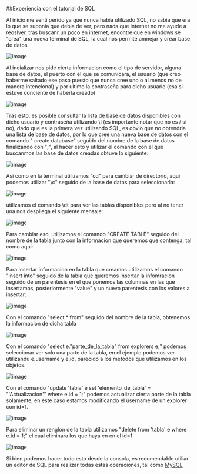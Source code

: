 ##Experiencia con el tutorial de SQL

Al inicio me senti perido ya que nunca habia utilizado SQL, no sabia que era lo que se suponia que debia de ver, pero nada que internet no me ayude a reoslver, tras buscanr un poco en internet, encontre que en windows se "crea" una nueva terminal de SQL, la cual nos permite amnejar y crear base de datos

![image](https://user-images.githubusercontent.com/70303807/166755365-21a0e1b1-4a2a-4fb5-9ffd-399b69addfde.png)

Al incializar nos pide cierta informacion como el tipo de servidor, alguna base de datos, el puerto con el que se comunicara, el usuario (que creo haberme saltado ese paso puesto que nunca cree uno o al menos no de manera intencional) y por ultimo la contraseña para dicho usuario (esa si estuve conciente de haberla creado)

![image](https://user-images.githubusercontent.com/70303807/166760863-997f2f76-e898-4003-9aef-10bb1b21ee2c.png)

Tras esto, es posible consultar la lista de base de datos disponibles con dicho usuario y contraseña utilizando \l (es importante notar que no es / si no\), dado que es la primera vez utilizando SQL, es obvio que no obtendria una lista de base de datos, por lo que cree una nueva base de datos con el comando " create database" seguido del nombre de la base de datos finalizando con ";", al hacer esto y utilizar el comando con el que buscanmos las base de datos creadas obtuve lo siguiente:

![image](https://user-images.githubusercontent.com/70303807/166773887-87c9ace8-c715-4ff4-ba9a-b284df047bad.png)

Asi como en la terminal utilizamos "cd" para cambiar de directorio, aqui podemos utilizar "\c" seguido de la base de datos para seleccionarla:

![image](https://user-images.githubusercontent.com/70303807/166786605-afe35ba0-0a51-46f6-9708-8b56c1f0e9d1.png)

utilizamos el comando \dt para ver las tablas disponibles pero al no tener una nos despliega el siguiente mensaje:

![image](https://user-images.githubusercontent.com/70303807/166790440-af968a06-ebdc-400b-8811-401395be5365.png)

Para cambiar eso, utilizamos el comando "CREATE TABLE" seguido del nombre de la tabla junto con la informacion que queremos que contenga, tal como aqui:

![image](https://user-images.githubusercontent.com/70303807/166795214-533a8c43-5a84-416a-9c4f-022668ec1f94.png)

Para insertar informacion en la tabla que creamos utilizamos el comando "insert into" seguido de la tabla que queremos insertar la infomracion seguido de un parentesis en el que ponemos las columnas en las que insertamos, posteriormente "value" y un nuevo parentesis con los valores a insertar:

![image](https://user-images.githubusercontent.com/70303807/166801414-588239f0-ad99-481c-a046-4e9ea2b1504c.png)

Con el comando "select * from" seguido del nombre de la tabla, obtenemos la informacion de dicha tabla

![image](https://user-images.githubusercontent.com/70303807/166801900-8ae80de4-1cd8-44d9-8aca-e0c7bff50574.png)

Con el comando "select e."parte_de_la_tabla" from explorers e;" podemos seleccionar ver solo una parte de la tabla, en el ejemplo podemos ver utilizandu e.username y e.id, parecido a los metodos que utilizamos en los objetos.

![image](https://user-images.githubusercontent.com/70303807/166802071-07c45aa1-83d4-4347-9617-b64ca4c5f4b3.png)

Con el comando "update 'tabla' e set 'elemento_de_tabla' = "'Actualizacion'" where e.id = 1;" podemos actualizar cierta parte de la tabla solamente, en este caso estamos modificando el username de un explorer con id=1.

![image](https://user-images.githubusercontent.com/70303807/166802989-26bbb855-fa14-4eb7-b31b-a289a8a642a0.png)

Para eliminar un renglon de la tabla utilizamos "delete from 'tabla' e where e.id = 1;" el cual eliminara los que haya en en el id=1

![image](https://user-images.githubusercontent.com/70303807/166803262-bc7aff44-e7c5-4fd9-87d8-e23a31501d02.png)

Si bien podemos hacer todo esto desde la consola, es recomendable utiliar un editor de SQL para realizar todas estas operaciones, tal como  <a href="https://www.mysql.com/downloads/">MySQL</a>
